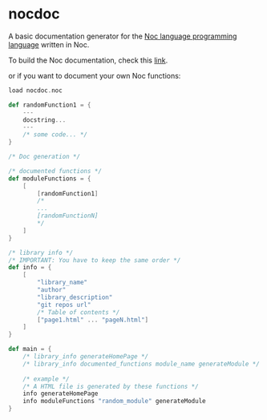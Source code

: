 # nocdoc

A basic documentation generator for the [Noc language programming language](https://github.com/noc-lang/noc) written in Noc.

To build the Noc documentation, check this [link](https://github.com/noc-lang/noc/wiki/Installation#building-the-noc-documentation-only-the-v0100).

or if you want to document your own Noc functions:

```scala
load nocdoc.noc

def randomFunction1 = {
    ---
    docstring...
    ---
    /* some code... */
}

/* Doc generation */

/* documented functions */
def moduleFunctions = {
    [
        [randomFunction1]
        /*
        ...
        [randomFunctionN]
        */
    ]
}

/* library info */
/* IMPORTANT: You have to keep the same order */
def info = {
    [
        "library_name"
        "author"
        "library_description"
        "git repos url"
        /* Table of contents */
        ["page1.html" ... "pageN.html"]
    ]
}

def main = {
    /* library_info generateHomePage */
    /* library_info documented_functions module_name generateModule */
    
    /* example */
    /* A HTML file is generated by these functions */
    info generateHomePage
    info moduleFunctions "random_module" generateModule
}
```
